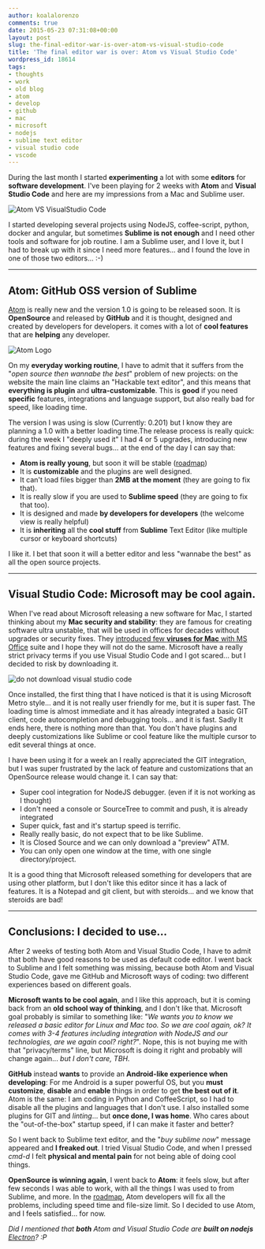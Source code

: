 ```yaml
---
author: koalalorenzo
comments: true
date: 2015-05-23 07:31:08+00:00
layout: post
slug: the-final-editor-war-is-over-atom-vs-visual-studio-code
title: 'The final editor war is over: Atom vs Visual Studio Code'
wordpress_id: 18614
tags:
- thoughts
- work
- old blog
- atom
- develop
- github
- mac
- microsoft
- nodejs
- sublime text editor
- visual studio code
- vscode
---
```


During the last month I started **experimenting** a lot with some **editors** for **software development**. I've been playing for 2 weeks with **Atom** and **Visual Studio Code** and here are my impressions from a Mac and Sublime user.
<!--more-->
![Atom VS VisualStudio Code](atom-vs-visual-studio-code.webp)

I started developing several projects using NodeJS, coffee-script, python, docker and angular, but sometimes **Sublime is not enough** and I need other tools and software for job routine. I am a Sublime user, and I love it, but I had to break up with it since I need more features... and I found the love in one of those two editors... :-) 



* * *





## Atom: GitHub OSS version of Sublime



[Atom](http://atom.io/) is really new and the version 1.0 is going to be released soon. It is **OpenSource** and released by **GitHub** and it is thought, designed and created by developers for developers. it comes with a lot of **cool features** that are **helping** any developer.

![Atom Logo](cover.webp#noborder)

On my **everyday working routine**, I have to admit that it suffers from the "_open source then wannabe the best_" problem of new projects: on the website the main line claims an "Hackable text editor", and this means that **everything is plugin** and **ultra-customizable**. This is **good** if you need **specific** features, integrations and language support, but also really bad for speed, like loading time.

The version I was using is slow (Currently: 0.201) but I know they are planning a 1.0 with a better loading time.The release process is really quick: during the week I "deeply used it" I had 4 or 5 upgrades, introducing new features and fixing several bugs... at the end of the day I can say that:

  * **Atom is really young**, but soon it will be stable ([roadmap](https://atom.io/roadmap))
  * It is **customizable** and the plugins are well designed.
  * It can't load files bigger than **2MB** **at the moment** (they are going to fix that).
  * It is really slow if you are used to **Sublime speed** (they are going to fix that too).
  * It is designed and made **by developers for developers** (the welcome view is really helpful)
  * It is **inheriting** all the **cool stuff** from **Sublime** Text Editor (like multiple cursor or keyboard shortcuts)


I like it. I bet that soon it will a better editor and less "wannabe the best" as all the open source projects.



* * *





## Visual Studio Code: Microsoft may be cool again.



When I've read about Microsoft releasing a new software for Mac, I started thinking about my **Mac security and stability**: they are famous for creating software ultra unstable, that will be used in offices for decades without upgrades or security fixes. They [introduced few **viruses for Mac** with MS Office](http://www.notebookreview.com/news/mac-hit-with-a-second-major-virus-in-as-many-weeks-ms-office-users-targeted/) suite and I hope they will not do the same. Microsoft have a really strict privacy terms if you use Visual Studio Code and I got scared... but I decided to risk by downloading it.

![do not download visual studio code](schermata-2015-05-23-alle-08-22-57.webp)

Once installed, the first thing that I have noticed is that it is using Microsoft Metro style... and it is not really user friendly for me, but it is super fast. The loading time is almost immediate and it has already integrated a basic GIT client, code autocompletion and debugging tools... and it is fast. Sadly It ends here, there is nothing more than that. You don't have plugins and deeply customizations like Sublime or cool feature like the multiple cursor to edit several things at once.

I have been using it for a week an I really appreciated the GIT integration, but I was super frustrated by the lack of feature and customizations that an OpenSource release would change it. I can say that:





  * Super cool integration for NodeJS debugger. (even if it is not working as I thought)
  * I don't need a console or SourceTree to commit and push, it is already integrated
  * Super quick, fast and it's startup speed is terrific.
  * Really really basic, do not expect that to be like Sublime.
  * It is Closed Source and we can only download a "preview" ATM.
  * You can only open one window at the time, with one single directory/project.



It is a good thing that Microsoft released something for developers that are using other platform, but I don't like this editor since it has a lack of features. It is a Notepad and git client, but with steroids... and we know that steroids are bad!



* * *





## Conclusions: I decided to use...



After 2 weeks of testing both Atom and Visual Studio Code, I have to admit that both have good reasons to be used as default code editor. I went back to Sublime and I felt something was missing, because both Atom and Visual Studio Code, gave me GitHub and Microsoft ways of coding: two different experiences based on different goals.

**Microsoft wants to be cool again**, and I like this approach, but it is coming back from an **old school way of thinking**, and I don't like that. Microsoft goal probably is similar to something like: "_We wants you to know we released a basic editor for Linux and Mac too. So we are cool again, ok? It comes with 3-4 features including integration with NodeJS and our technologies, are we again cool? right?_". Nope, this is not buying me with that "privacy/terms" line, but Microsoft is doing it right and probably will change again... _but I don't care, TBH._

**GitHub** instead **wants** to provide an **Android-like experience when developing**: For me Android is a super powerful OS, but you **must customize**, **disable** and **enable** things in order to get **the best out of it**. Atom is the same: I am coding in Python and CoffeeScript, so I had to disable all the plugins and languages that I don't use. I also installed some plugins for GIT and _linting_... but **once done, I was home**. Who cares about the "out-of-the-box" startup speed, if I can make it faster and better?

So I went back to Sublime text editor, and the "_buy sublime now_" message appeared and **I freaked out**. I tried Visual Studio Code, and when I pressed _cmd-d_ I felt **physical and mental pain** for not being able of doing cool things.

**OpenSource is winning again**, I went back to **Atom**: it feels slow, but after few seconds I was able to work, with all the things I was used to from Sublime, and more. In the [roadmap](https://atom.io/roadmap), Atom developers will fix all the problems, including speed time and file-size limit. So I decided to use Atom, and I feels satisfied... for now.

_Did I mentioned that **both** Atom and Visual Studio Code are **built on nodejs** [Electron](http://electron.atom.io/)? :P_
